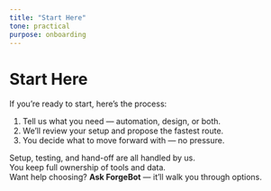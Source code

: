 ```yaml
---
title: "Start Here"
tone: practical
purpose: onboarding
---
```


# Start Here

If you’re ready to start, here’s the process:

1. Tell us what you need — automation, design, or both.  
2. We’ll review your setup and propose the fastest route.  
3. You decide what to move forward with — no pressure.  

Setup, testing, and hand-off are all handled by us.  
You keep full ownership of tools and data.  
Want help choosing? **Ask ForgeBot** — it’ll walk you through options.
